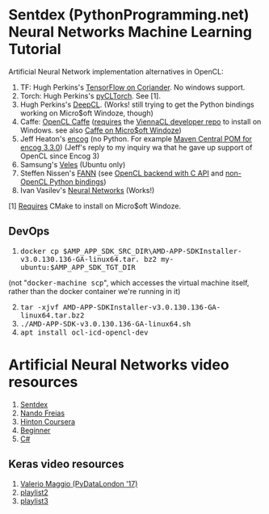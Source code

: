 Sentdex (PythonProgramming.net) Neural Networks Machine Learning Tutorial
=========================================================================

Artificial Neural Network implementation alternatives in OpenCL:
1. TF: Hugh Perkins's <a href="https://github.com/hughperkins/tf-coriander">TensorFlow on Coriander</a>. No windows support.
2. Torch: Hugh Perkins's <a href="https://github.com/hughperkins/pycltorch">pyCLTorch</a>. See [1].
3. Hugh Perkins's <a href="https://github.com/hughperkins/DeepCL">DeepCL</a>. (Works! still trying to get the Python bindings working on Micro$oft Windoze, though)
4. Caffe: <a href="https://github.com/BVLC/caffe/tree/opencl">OpenCL Caffe</a> (<a href="https://github.com/BVLC/caffe/issues/4929#issuecomment-267226532">requires</a> the <a href="https://github.com/viennacl/viennacl-dev">ViennaCL developer repo</a> to install on Windows. see also <a href="https://github.com/BVLC/caffe/tree/windows">Caffe on Micro$oft Windoze</a>)
5. Jeff Heaton's <a href="https://github.com/encog">encog</a> (no Python. For example <a href="https://search.maven.org/#artifactdetails%7Corg.encog%7Cencog-core%7C3.3.0%7Cjar">Maven Central POM for encog 3.3.0</a>) (Jeff's reply to my inquiry wa that he gave up support of OpenCL since Encog 3)
6. Samsung's <a href="https://velesnet.ml/">Veles</a> (Ubuntu only)
7. Steffen Nissen's <a href="http://leenissen.dk/fann/wp/">FANN</a> (see <a href="https://github.com/martin-steinegger/fann-opencl">OpenCL backend with C API</a> and <a href="https://github.com/FutureLinkCorporation/fann2">non-OpenCL Python bindings<a/>)
8. Ivan Vasilev's <a href="https://github.com/ivan-vasilev/neuralnetworks">Neural Networks</a> (Works!)

[1] <a href="https://github.com/torch/distro/tree/master/win-files">Requires</a> CMake to install on Micro$oft Windoze.

DevOps
------
1. <tt>docker cp $AMP_APP_SDK_SRC_DIR\AMD-APP-SDKInstaller-v3.0.130.136-GA-linux64.tar.
bz2 my-ubuntu:$AMP_APP_SDK_TGT_DIR</tt>

(not "<tt>docker-machine scp</tt>", which accesses the virtual machine itself, rather than the docker container we're running in it)

2. <tt>tar -xjvf AMD-APP-SDKInstaller-v3.0.130.136-GA-linux64.tar.bz2</tt>
3. <tt>./AMD-APP-SDK-v3.0.130.136-GA-linux64.sh</tt>
4. <tt>apt install ocl-icd-opencl-dev</tt>
 

Artificial Neural Networks video resources
==========================================
1. <a href="https://pythonprogramming.net/neural-networks-machine-learning-tutorial/">Sentdex</a>
2. <a href="https://www.youtube.com/playlist?list=PLE6Wd9FR--EfW8dtjAuPoTuPcqmOV53Fu">Nando Freias</a>
3. <a href="https://www.youtube.com/playlist?list=PLoRl3Ht4JOcdU872GhiYWf6jwrk_SNhz9">Hinton Coursera</a>
4. <a href="https://www.youtube.com/playlist?list=PLxt59R_fWVzT9bDxA76AHm3ig0Gg9S3So">Beginner</a>
5. <a href="https://www.youtube.com/playlist?list=PL29C61214F2146796">C#</a>

Keras video resources
---------------------
1. <a href="https://www.youtube.com/watch?v=FrkYu2zVUyM">Valerio Maggio (PyDataLondon '17)</a>
2. <a href="https://www.youtube.com/playlist?list=PLVBorYCcu-xX3Ppjb_sqBd_Xf6GqagQyl">playlist2</a>
3. <a href="https://www.youtube.com/playlist?list=PLFxrZqbLojdKuK7Lm6uamegEFGW2wki6P">playlist3</a>